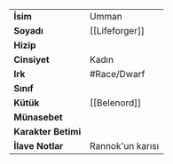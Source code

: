 |  |  |
  |---|---|
  | **İsim** | Umman|
  | **Soyadı** | [[Lifeforger]]|
  | **Hizip** | |
  | **Cinsiyet** | Kadın|
  | **Irk** | #Race/Dwarf|
  | **Sınıf** | |
  | **Kütük** | [[Belenord]]|
  | **Münasebet** | |
  | **Karakter Betimi** | |
  | **İlave Notlar** | Rannok'un karısı|
  